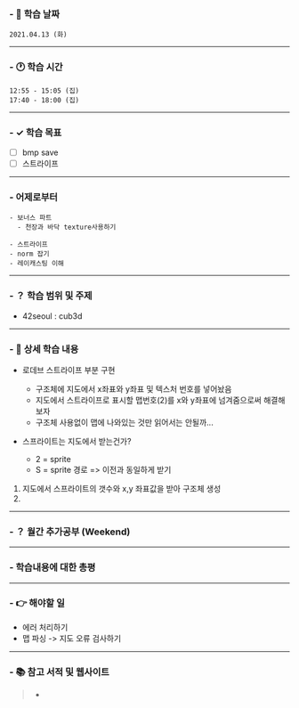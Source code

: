 ### - 📆 학습 날짜
	2021.04.13 (화)
___
### - 🕐 학습 시간
```
12:55 - 15:05 (집)
17:40 - 18:00 (집)
```
___
### - ✓ 학습 목표
- [ ] bmp save
- [ ] 스트라이프
___
### - 어제로부터
```
- 보너스 파트
  - 천장과 바닥 texture사용하기

- 스트라이프
- norm 잡기
- 레이캐스팅 이해
```
___
### - ？ 학습 범위 및 주제
- 42seoul : cub3d
___
### - 📝 상세 학습 내용
- 로데브 스트라이프 부분 구현
  - 구조체에 지도에서 x좌표와 y좌표 및 텍스처 번호를 넣어놨음
  - 지도에서 스트라이프로 표시할 맵번호(2)를 x와 y좌표에 넘겨줌으로써 해결해보자
  - 구조체 사용없이 맵에 나와있는 것만 읽어서는 안될까...

- 스프라이트는 지도에서 받는건가?
  - 2 = sprite
  - S = sprite 경로
	=> 이전과 동일하게 받기

1. 지도에서 스프라이트의 갯수와 x,y 좌표값을 받아 구조체 생성
2. 

___
### - ？ 월간 추가공부 (Weekend)

___
### - 학습내용에 대한 총평

___
### - 👉 해야할 일
- 에러 처리하기
- 맵 파싱 -> 지도 오류 검사하기
___
### - 📚 참고 서적 및 웹사이트
> - 